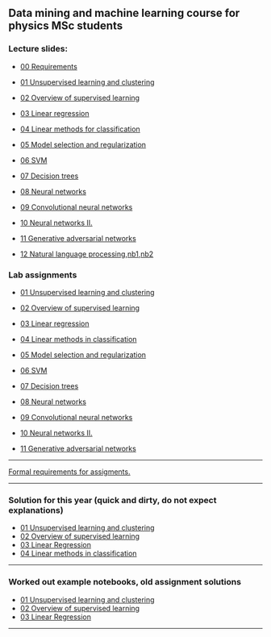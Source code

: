 ## Data mining and machine learning course for physics MSc students

### Lecture slides:

- [00 Requirements ](http://dkrib.web.elte.hu/datamining/slides/00_intro.pdf)

- [01 Unsupervised learning and clustering ](http://dkrib.web.elte.hu/datamining/slides/01_unsup_clust.pdf)

- [02 Overview of supervised learning ](http://patbaa.web.elte.hu/datamining/slides/02_supervised.pdf)

- [03 Linear regression ](http://dkrib.web.elte.hu/datamining/slides/03_linreg.pdf)

- [04 Linear methods for classification ](http://patbaa.web.elte.hu/datamining/slides/04_lincls.pdf)

- [05 Model selection and regularization ](http://dkrib.web.elte.hu/datamining/slides/05_reg.pdf)

- [06 SVM ](http://patbaa.web.elte.hu/datamining/slides/06_svm.pdf)

- [07 Decision trees ](http://dkrib.web.elte.hu/datamining/slides/07_dectree.pdf)

- [08 Neural networks ](http://dkrib.web.elte.hu/datamining/slides/08_neural.pdf)

- [09 Convolutional neural networks](http://patbaa.web.elte.hu/datamining/slides/09_cnn.pdf)

- [10 Neural networks II.](http://patbaa.web.elte.hu/datamining/slides/10_nn2.pdf)

- [11 Generative adversarial networks](http://dkrib.web.elte.hu/datamining/slides/11_gan.pdf)

- [12 Natural language processing](http://patbaa.web.elte.hu/datamining/slides/12_NLP.pdf),[nb1](http://patbaa.web.elte.hu/datamining/slides/train_word2vec_on_wikipedia_corpus.html),[nb2](http://patbaa.web.elte.hu/datamining/slides/word2vec_application.html)

### Lab assignments 

- [01 Unsupervised learning and clustering ](lab/01_unsup_clust.md)

- [02 Overview of supervised learning ](lab/02_sup.md)

- [03 Linear regression ](lab/03_linreg.md)

- [04 Linear methods in classification](lab/04_lincls.md)

- [05 Model selection and regularization](lab/05_subreg.md)

- [06 SVM ](lab/06_svm.md)

- [07 Decision trees ]()

- [08 Neural networks ]()

- [09 Convolutional neural networks](lab/09_cnn.md)

- [10 Neural networks II.](lab/10_hw.md)

- [11 Generative adversarial networks]()

---

[Formal requirements for assigments.](lab/assignments.md) 

---

### Solution for this year  (quick and dirty, do not expect explanations)

- [01 Unsupervised learning and clustering ](https://github.com/riblidezso/physdm/blob/master/examples/01_unsup_cluster/solution_assignment1.py)
- [02 Overview of supervised learning ](https://nbviewer.jupyter.org/github/riblidezso/physdm/blob/master/examples/02_sup/solution_hw2.ipynb)
- [03 Linear Regression](http://patbaa.web.elte.hu/datamining/lab03_solution.html)
- [04 Linear methods in classification](https://nbviewer.jupyter.org/github/riblidezso/physdm/blob/master/examples/04_solution_lincls.ipynb)
---

### Worked out example notebooks, old assignment solutions

- [01 Unsupervised learning and clustering ](https://nbviewer.jupyter.org/github/riblidezso/physdm/blob/master/examples/01_unsup_cluster/01_unsup_cluster_2018_example_solution.ipynb)
- [02 Overview of supervised learning ](https://nbviewer.jupyter.org/github/riblidezso/physdm/blob/master/examples/02_sup/02_sup_photoz_2018_example_solution.ipynb)
- [03 Linear Regression](https://nbviewer.jupyter.org/github/riblidezso/physdm/blob/master/examples/solution_lab_03_linreg.ipynb)

---

